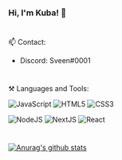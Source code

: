 ### Hi, I'm Kuba! 👋
#
📫 Contact:
- Discord: Sveen#0001
#
⚒ Languages and Tools:

![JavaScript](https://img.shields.io/badge/-JavaScript-black?style=flat&logo=javascript) 
![HTML5](https://img.shields.io/badge/-HTML-black?style=flat&logo=HTML5) 
![CSS3](https://img.shields.io/badge/-CSS-black?style=flat&logo=CSS3)

![NodeJS](https://img.shields.io/badge/-NodeJS-black?style=flat&logo=Node.js)  ![NextJS](https://img.shields.io/badge/-NextJS-black?style=flat&logo=next.js)  ![React](https://img.shields.io/badge/-React-black?style=flat&logo=react)

#
[![Anurag's github stats](https://github-readme-stats.vercel.app/api?username=sveenxx&show_icons=true&theme=tokyonight)](https://github.com/sveenxx/github-readme-stats)
